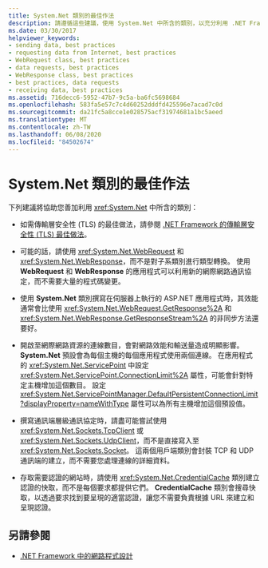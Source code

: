 ```yaml
---
title: System.Net 類別的最佳作法
description: 請遵循這些建議，使用 System.Net 中所含的類別，以充分利用 .NET Framework 程式設計。
ms.date: 03/30/2017
helpviewer_keywords:
- sending data, best practices
- requesting data from Internet, best practices
- WebRequest class, best practices
- data requests, best practices
- WebResponse class, best practices
- best practices, data requests
- receiving data, best practices
ms.assetid: 716decc6-5952-47b7-9c5a-ba6fc5698684
ms.openlocfilehash: 583fa5e57c7c4d60252dddfd425596e7acad7c0d
ms.sourcegitcommit: da21fc5a8cce1e028575acf31974681a1bc5aeed
ms.translationtype: MT
ms.contentlocale: zh-TW
ms.lasthandoff: 06/08/2020
ms.locfileid: "84502674"
---
```

# <a name="best-practices-for-systemnet-classes"></a>System.Net 類別的最佳作法
下列建議將協助您善加利用 <xref:System.Net> 中所含的類別：  
  
- 如需傳輸層安全性 (TLS) 的最佳做法，請參閱 [.NET Framework 的傳輸層安全性 (TLS) 最佳做法](tls.md)。

- 可能的話，請使用 <xref:System.Net.WebRequest> 和 <xref:System.Net.WebResponse>，而不是對子系類別進行類型轉換。 使用 **WebRequest** 和 **WebResponse** 的應用程式可以利用新的網際網路通訊協定，而不需要大量的程式碼變更。  
  
- 使用 **System.Net** 類別撰寫在伺服器上執行的 ASP.NET 應用程式時，其效能通常會比使用 <xref:System.Net.WebRequest.GetResponse%2A> 和 <xref:System.Net.WebResponse.GetResponseStream%2A> 的非同步方法還要好。  
  
- 開啟至網際網路資源的連線數目，會對網路效能和輸送量造成明顯影響。 **System.Net** 預設會為每個主機的每個應用程式使用兩個連線。 在應用程式的 <xref:System.Net.ServicePoint> 中設定 <xref:System.Net.ServicePoint.ConnectionLimit%2A> 屬性，可能會針對特定主機增加這個數目。 設定 <xref:System.Net.ServicePointManager.DefaultPersistentConnectionLimit?displayProperty=nameWithType> 屬性可以為所有主機增加這個預設值。  
  
- 撰寫通訊端層級通訊協定時，請盡可能嘗試使用 <xref:System.Net.Sockets.TcpClient> 或 <xref:System.Net.Sockets.UdpClient>，而不是直接寫入至 <xref:System.Net.Sockets.Socket>。 這兩個用戶端類別會封裝 TCP 和 UDP 通訊端的建立，而不需要您處理連線的詳細資料。  
  
- 存取需要認證的網站時，請使用 <xref:System.Net.CredentialCache> 類別建立認證的快取，而不是每個要求都提供它們。 **CredentialCache** 類別會搜尋快取，以透過要求找到要呈現的適當認證，讓您不需要負責根據 URL 來建立和呈現認證。  
  
## <a name="see-also"></a>另請參閱

- [.NET Framework 中的網路程式設計](index.md)
